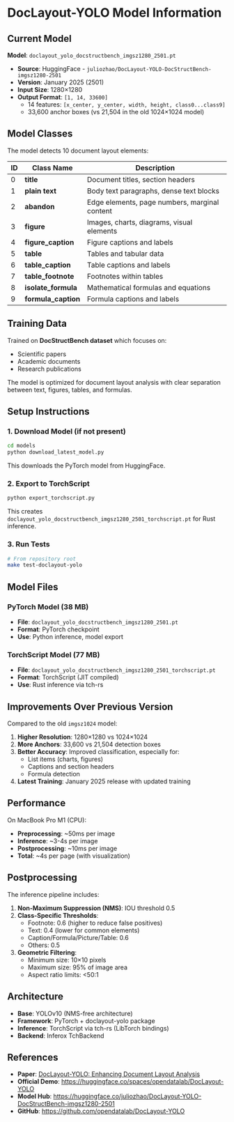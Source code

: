 # DocLayout-YOLO Model Information

## Current Model

**Model**: `doclayout_yolo_docstructbench_imgsz1280_2501.pt`
- **Source**: HuggingFace - `juliozhao/DocLayout-YOLO-DocStructBench-imgsz1280-2501`
- **Version**: January 2025 (2501)
- **Input Size**: 1280×1280
- **Output Format**: `[1, 14, 33600]`
  - 14 features: `[x_center, y_center, width, height, class0...class9]`
  - 33,600 anchor boxes (vs 21,504 in the old 1024×1024 model)

## Model Classes

The model detects 10 document layout elements:

| ID | Class Name | Description |
|----|------------|-------------|
| 0 | **title** | Document titles, section headers |
| 1 | **plain text** | Body text paragraphs, dense text blocks |
| 2 | **abandon** | Edge elements, page numbers, marginal content |
| 3 | **figure** | Images, charts, diagrams, visual elements |
| 4 | **figure_caption** | Figure captions and labels |
| 5 | **table** | Tables and tabular data |
| 6 | **table_caption** | Table captions and labels |
| 7 | **table_footnote** | Footnotes within tables |
| 8 | **isolate_formula** | Mathematical formulas and equations |
| 9 | **formula_caption** | Formula captions and labels |

## Training Data

Trained on **DocStructBench dataset** which focuses on:
- Scientific papers
- Academic documents
- Research publications

The model is optimized for document layout analysis with clear separation between text, figures, tables, and formulas.

## Setup Instructions

### 1. Download Model (if not present)

```bash
cd models
python download_latest_model.py
```

This downloads the PyTorch model from HuggingFace.

### 2. Export to TorchScript

```bash
python export_torchscript.py
```

This creates `doclayout_yolo_docstructbench_imgsz1280_2501_torchscript.pt` for Rust inference.

### 3. Run Tests

```bash
# From repository root
make test-doclayout-yolo
```

## Model Files

### PyTorch Model (38 MB)
- **File**: `doclayout_yolo_docstructbench_imgsz1280_2501.pt`
- **Format**: PyTorch checkpoint
- **Use**: Python inference, model export

### TorchScript Model (77 MB)
- **File**: `doclayout_yolo_docstructbench_imgsz1280_2501_torchscript.pt`
- **Format**: TorchScript (JIT compiled)
- **Use**: Rust inference via tch-rs

## Improvements Over Previous Version

Compared to the old `imgsz1024` model:

1. **Higher Resolution**: 1280×1280 vs 1024×1024
2. **More Anchors**: 33,600 vs 21,504 detection boxes
3. **Better Accuracy**: Improved classification, especially for:
   - List items (charts, figures)
   - Captions and section headers
   - Formula detection
4. **Latest Training**: January 2025 release with updated training

## Performance

On MacBook Pro M1 (CPU):
- **Preprocessing**: ~50ms per image
- **Inference**: ~3-4s per image
- **Postprocessing**: ~10ms per image
- **Total**: ~4s per page (with visualization)

## Postprocessing

The inference pipeline includes:

1. **Non-Maximum Suppression (NMS)**: IOU threshold 0.5
2. **Class-Specific Thresholds**:
   - Footnote: 0.6 (higher to reduce false positives)
   - Text: 0.4 (lower for common elements)
   - Caption/Formula/Picture/Table: 0.6
   - Others: 0.5
3. **Geometric Filtering**:
   - Minimum size: 10×10 pixels
   - Maximum size: 95% of image area
   - Aspect ratio limits: <50:1

## Architecture

- **Base**: YOLOv10 (NMS-free architecture)
- **Framework**: PyTorch + doclayout-yolo package
- **Inference**: TorchScript via tch-rs (LibTorch bindings)
- **Backend**: Inferox TchBackend

## References

- **Paper**: [DocLayout-YOLO: Enhancing Document Layout Analysis](https://arxiv.org/abs/2410.12628)
- **Official Demo**: https://huggingface.co/spaces/opendatalab/DocLayout-YOLO
- **Model Hub**: https://huggingface.co/juliozhao/DocLayout-YOLO-DocStructBench-imgsz1280-2501
- **GitHub**: https://github.com/opendatalab/DocLayout-YOLO
